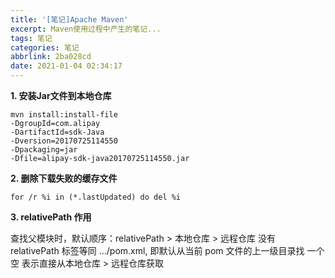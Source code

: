 ```yaml
---
title: '[笔记]Apache Maven'
excerpt: Maven使用过程中产生的笔记...
tags: 笔记
categories: 笔记
abbrlink: 2ba028cd
date: 2021-01-04 02:34:17
---
```


**1. 安装Jar文件到本地仓库**
```
mvn install:install-file 
-DgroupId=com.alipay 
-DartifactId=sdk-Java 
-Dversion=20170725114550 
-Dpackaging=jar 
-Dfile=alipay-sdk-java20170725114550.jar
```

**2. 删除下载失败的缓存文件**
```
for /r %i in (*.lastUpdated) do del %i
```

**3. relativePath 作用**

查找父模块时，默认顺序：relativePath > 本地仓库 > 远程仓库
没有 relativePath 标签等同 …/pom.xml, 即默认从当前 pom 文件的上一级目录找
一个空 <relativePath/> 表示直接从本地仓库 > 远程仓库获取